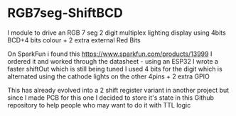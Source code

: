 # RGB7seg-ShiftBCD
I module to drive an RGB 7 seg 2 digit multiplex lighting display using 4bits BCD+4 bits colour + 2 extra external Red Bits

On SparkFun i found this https://www.sparkfun.com/products/13999
I ordered it and worked through the datasheet - using an ESP32 I wrote a faster shiftOut which is still being tuned
I used 4 bits for the digit which is alternated using the cathode lights on the other 4pins + 2 extra GPIO

This has already evolved into a 2 shift register variant in another project but since I made PCB for this one I decided
to store it's state in this Github repository to help people who may want to do it with TTL logic
